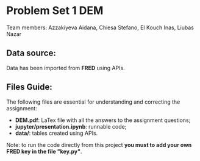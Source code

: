 # Problem Set 1 DEM
Team members: Azzakiyeva Aidana, Chiesa Stefano, El Kouch Inas, Liubas Nazar
## Data source:
Data has been imported from **FRED** using APIs.
## Files Guide:
The following files are essential for understanding and correcting the assignment:
- **DEM.pdf**: LaTex file with all the answers to the assignment questions;
- **jupyter/presentation.ipynb**: runnable code;
- **data/**: tables created using APIs.

Note: to run the code directly from this project **you must to add your own FRED key in the file "key.py"**.



